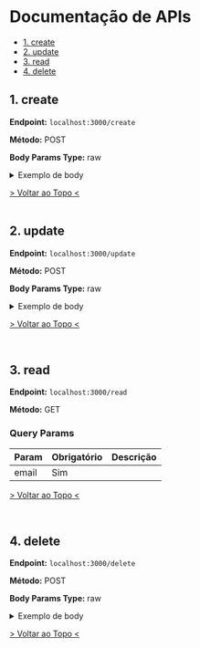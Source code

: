 <div id='top-document'/>


# Documentação de APIs
* [1. create](#1)
* [2. update](#2)
* [3. read](#3)
* [4. delete](#4)

<div id='1' />


## 1. create
**Endpoint:** `localhost:3000/create`

**Método:** POST

**Body Params Type:** raw

<details>
<summary>Exemplo de body</summary>


``` json
 {
  "name": "Teste",
  "email": "teste@mail.com"
}
```
</details>




[> Voltar ao Topo <](#top-document)
</br></br>

<div id='2' />


## 2. update
**Endpoint:** `localhost:3000/update`

**Método:** POST

**Body Params Type:** raw

<details>
<summary>Exemplo de body</summary>


``` json
 {
  "name": "Teste atualizado 2",
  "email": "teste@mail.com"
}
```
</details>

[> Voltar ao Topo <](#top-document)

</br>
<div id='3' />


## 3. read
**Endpoint:** `localhost:3000/read`

**Método:** GET

### Query Params
Param|Obrigatório|Descrição
---|---|---
email|Sim|

[> Voltar ao Topo <](#top-document)

<br>


<div id='4' />


## 4. delete
**Endpoint:** `localhost:3000/delete`

**Método:** POST

**Body Params Type:** raw

<details>
<summary>Exemplo de body</summary>


``` json
 {
  "email": "teste@mail.com"
}
```
</details>

[> Voltar ao Topo <](#top-document)

<br><br>

